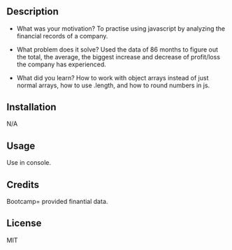 # <Console-Finances>

## Description

- What was your motivation?
To practise using javascript by analyzing the financial records of a company.

- What problem does it solve?
Used the data of 86 months to figure out the total, the average, the biggest increase and decrease of profit/loss the company has experienced. 

- What did you learn?
How to work with object arrays instead of just normal arrays, how to use .length, and how to round numbers in js.


## Installation
N/A

## Usage
Use in console.

## Credits
Bootcamp= provided finantial data.

## License
MIT